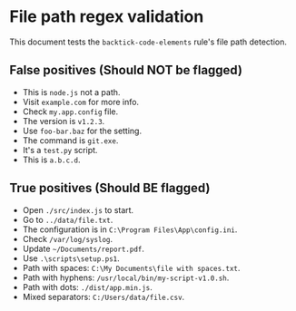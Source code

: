 # File path regex validation

This document tests the `backtick-code-elements` rule's file path detection.

## False positives (Should NOT be flagged)

- This is `node.js` not a path. <!-- ✅ -->
- Visit `example.com` for more info. <!-- ✅ -->
- Check `my.app.config` file. <!-- ✅ -->
- The version is `v1.2.3`. <!-- ✅ -->
- Use `foo-bar.baz` for the setting. <!-- ✅ -->
- The command is `git.exe`. <!-- ✅ -->
- It's a `test.py` script. <!-- ✅ -->
- This is `a.b.c.d`. <!-- ✅ -->

## True positives (Should BE flagged)

- Open `./src/index.js` to start. <!-- ❌ -->
- Go to `../data/file.txt`. <!-- ❌ -->
- The configuration is in `C:\Program Files\App\config.ini`. <!-- ❌ -->
- Check `/var/log/syslog`. <!-- ❌ -->
- Update `~/Documents/report.pdf`. <!-- ❌ -->
- Use `.\scripts\setup.ps1`. <!-- ❌ -->
- Path with spaces: `C:\My Documents\file with spaces.txt`. <!-- ❌ -->
- Path with hyphens: `/usr/local/bin/my-script-v1.0.sh`. <!-- ❌ -->
- Path with dots: `./dist/app.min.js`. <!-- ❌ -->
- Mixed separators: `C:/Users/data/file.csv`. <!-- ❌ -->
